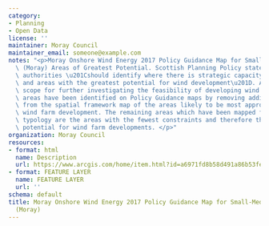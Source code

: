```yaml
---
category:
- Planning
- Open Data
license: ''
maintainer: Moray Council
maintainer_email: someone@example.com
notes: "<p>Moray Onshore Wind Energy 2017 Policy Guidance Map for Small-Medium Typologies\
  \ (Moray) Areas of Greatest Potential. Scottish Planning Policy states that planning\
  \ authorities \u201Cshould identify where there is strategic capacity for wind farms,\
  \ and areas with the greatest potential for wind development\u201D. Areas of greatest\
  \ scope for further investigating the feasibility of developing wind farms. These\
  \ areas have been identified on Policy Guidance maps by removing additional constraints\
  \ from the spatial framework map of the areas likely to be most appropriate for\
  \ wind farm development. The remaining areas which have been mapped for each development\
  \ typology are the areas with the fewest constraints and therefore the greatest\
  \ potential for wind farm developments. </p>"
organization: Moray Council
resources:
- format: html
  name: Description
  url: https://www.arcgis.com/home/item.html?id=a6971fd8b58d491a86b53fe49ef8dda2
- format: FEATURE LAYER
  name: FEATURE LAYER
  url: ''
schema: default
title: Moray Onshore Wind Energy 2017 Policy Guidance Map for Small-Medium Typologies
  (Moray)
---
```

